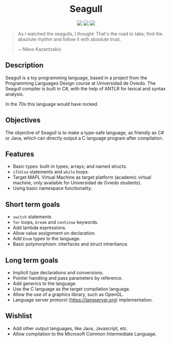 <h1 align="center" >Seagull</h1>

<p align="center">
  <img src="https://img.shields.io/github/license/pacojq/Seagull.svg?style=flat-square" />
  <img src="https://img.shields.io/badge/version-0.0.1-9cf.svg?style=flat-square" />
  <img src="https://img.shields.io/github/stars/pacojq/Seagull.svg?style=flat-square" />
</p>

> As I watched the seagulls, I thought: That's the road to take;
> find the absolute rhythm and follow it with absolute trust.
>
> ~ Nikos Kazantzakis



## Description

Seagull is a toy programming language, based in a project from the Programming 
Languages Design course at Universidad de Oviedo. The Seagull compiler is built
in C#, with the help of ANTLR for lexical and syntax analysis.

In the 70s this language would have rocked.

## Objectives

The objective of Seagull is to make a type-safe language, as friendly as C# or Java, 
which can directly output a C language program after compilation.

## Features

  - Basic types: built-in types; arrays; and named structs.
  - ```if```/```else``` statements and ```while``` loops.
  - Target MAPL Virtual Machine as target platform (academic virtual machine, 
  only available for Universidad de Oviedo students).
  - Using basic namespace functionality.

## Short term goals

  - ```switch``` statements
  - ```for``` loops, ```break``` and ```continue``` keywords.
  - Add lambda expressions.
  - Allow value assignment on declaration.
  - Add ```Enum``` types to the language.
  - Basic polymorphism: interfaces and struct inheritance.

## Long term goals

  - Implicit type declarations and conversions.
  - Pointer handling and pass parameters by reference.
  - Add generics to the language.
  - Use the C language as the target compilation language.
  - Allow the use of a graphics library, such as OpenGL.
  - Language server protocol (https://langserver.org) implementation.
  
## Wishlist

  - Add other output languages, like Java, Javascript, etc.
  - Allow compilation to the Microsoft Common Intermediate Language.
